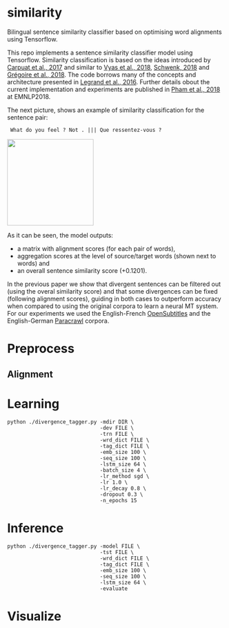 # similarity
Bilingual sentence similarity classifier based on optimising word alignments using Tensorflow.

This repo implements a sentence similarity classifier model using Tensorflow. Similarity classification is based on the ideas introduced by [Carpuat et al., 2017](http://aclweb.org/anthology/W17-3209) and similar to [Vyas et al., 2018](http://aclweb.org/anthology/N18-1136), [Schwenk, 2018](http://aclweb.org/anthology/P18-2037) and [Grégoire et al., 2018](http://www.aclweb.org/anthology/C18-1122). The code borrows many of the concepts and architecture presented in [Legrand et al., 2016](http://www.aclweb.org/anthology/W16-2207). Further details obout the current implementation and experiments are published in [Pham et al., 2018]() at EMNLP2018.

The next picture, shows an example of similarity classification for the sentence pair:

``` What do you feel ? Not . ||| Que ressentez-vous ?```

<img src="https://github.com/jmcrego/similarity/blob/master/divergence_example.png" width="200" />

As it can be seen, the model outputs:
* a matrix with alignment scores (for each pair of words),
* aggregation scores at the level of source/target words (shown next to words) and
* an overall sentence similarity score (+0.1201).

In the previous paper we show that divergent sentences can be filtered out (using the overal similarity score) and that some divergences can be fixed (following alignment scores), guiding in both cases to outperform accuracy when compared to using the original corpora to learn a neural MT system. For our experiments we used the English-French [OpenSubtitles](http://www.lrec-conf.org/proceedings/lrec2016/pdf/947_Paper.pdf) and the English-German [Paracrawl](http://paracrawl.eu/) corpora.

# Preprocess

## Alignment

# Learning
```
python ./divergence_tagger.py -mdir DIR \
                              -dev FILE \
                              -trn FILE \
                              -wrd_dict FILE \
                              -tag_dict FILE \
                              -emb_size 100 \
                              -seq_size 100 \
                              -lstm_size 64 \
                              -batch_size 4 \
                              -lr_method sgd \
                              -lr 1.0 \
                              -lr_decay 0.8 \
                              -dropout 0.3 \
                              -n_epochs 15
```
# Inference
```
python ./divergence_tagger.py -model FILE \
                              -tst FILE \
                              -wrd_dict FILE \
                              -tag_dict FILE \
                              -emb_size 100 \
                              -seq_size 100 \
                              -lstm_size 64 \
                              -evaluate
```

# Visualize

